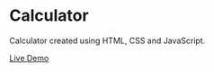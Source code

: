 # Calculator
Calculator created using HTML, CSS and JavaScript.  

[Live Demo](http://monalighosh.github.io/calculator-css-javascript/)

